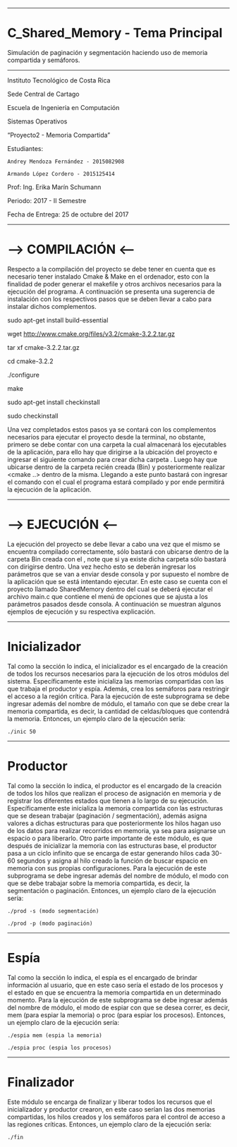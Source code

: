 **************************************
# C_Shared_Memory - Tema Principal
Simulación de paginación y segmentación haciendo uso de memoria compartida y semáforos.

**************************************

Instituto Tecnológico de Costa Rica

Sede Central de Cartago

Escuela de Ingeniería en Computación

Sistemas Operativos

“Proyecto2 - Memoria Compartida”

Estudiantes:

	Andrey Mendoza Fernández - 2015082908

	Armando López Cordero - 2015125414

               	
Prof: Ing. Erika Marín Schumann

Periodo: 2017 - II Semestre

Fecha de Entrega: 25 de octubre del 2017


**************************************

# --> COMPILACIÓN <--

Respecto a la compilación del proyecto se debe tener en cuenta que es necesario tener instalado Cmake & Make en el ordenador, esto con la finalidad de poder generar el makefile y otros archivos necesarios para la ejecución del programa. A continuación se presenta una sugerencia de instalación con los respectivos pasos que se deben llevar a cabo para instalar dichos complementos.

sudo apt-get install build-essential

wget http://www.cmake.org/files/v3.2/cmake-3.2.2.tar.gz

tar xf cmake-3.2.2.tar.gz 

cd cmake-3.2.2

./configure 

make

sudo apt-get install checkinstall

sudo checkinstall

Una vez completados estos pasos ya se contará con los complementos necesarios para ejecutar el proyecto desde la terminal, no obstante, primero se debe contar con una carpeta la cual almacenará los ejecutables de la aplicación, para ello hay que dirigirse a la ubicación del proyecto e ingresar el siguiente comando para crear dicha carpeta <mkdir Bin>. Luego hay que ubicarse dentro de la carpeta recién creada (Bin) y posteriormente realizar <cmake ..> dentro de la misma.
Llegando a este punto bastará con ingresar el comando <make> con el cual el programa estará compilado y por ende permitirá la ejecución de la aplicación.


**************************************
# --> EJECUCIÓN <--
La ejecución del proyecto se debe llevar a cabo una vez que el mismo se encuentra compilado correctamente, sólo bastará con ubicarse dentro de la carpeta Bin creada con el <mkdir Bin>, note que si ya existe dicha carpeta sólo bastará con dirigirse dentro. 
Una vez hecho esto se deberán ingresar los parámetros que se van a enviar desde consola y por supuesto el nombre de la aplicación que se está intentando ejecutar. En este caso se cuenta con el proyecto llamado SharedMemory dentro del cual se deberá ejecutar el archivo main.c que contiene el menú de opciones que se ajusta a los parámetros pasados desde consola.
A continuación se muestran algunos ejemplos de ejecución y su respectiva explicación.

********************
# Inicializador
Tal como la sección lo indica, el inicializador es el encargado de la creación de todos los recursos necesarios para la ejecución de los otros módulos del sistema. Específicamente este inicializa las memorias compartidas con las que trabaja el productor y espía. Además, crea los semáforos para restringir el acceso a la región crítica.
Para la ejecución de este subprograma se debe ingresar además del nombre de módulo, el tamaño con que se debe crear la memoria compartida, es decir, la cantidad de celdas/bloques que contendrá la memoria. Entonces, un ejemplo claro de la ejecución sería:

	./inic 50

********************
# Productor
Tal como la sección lo indica, el productor es el encargado de la creación de todos los hilos que realizan el proceso de asignación en memoria y de registrar los diferentes estados que tienen a lo largo de su ejecución. Específicamente este inicializa la memoria compartida con las estructuras que se desean trabajar (paginación / segmentación), además asigna valores a dichas estructuras para que posteriormente los hilos hagan uso de los datos para realizar recorridos en memoria, ya sea para asignarse un espacio o para liberarlo.
Otro parte importante de este módulo, es que después de inicializar la memoria con las estructuras base, el productor pasa a un ciclo infinito que se encarga de estar generando hilos cada 30-60 segundos y asigna al hilo creado la función de buscar espacio en memoria con sus propias configuraciones.
Para la ejecución de este subprograma se debe ingresar además del nombre de módulo, el modo con que se debe trabajar sobre la memoria compartida, es decir, la segmentación o paginación. Entonces, un ejemplo claro de la ejecución sería:

	./prod -s (modo segmentación)

	./prod -p (modo paginación)

********************
# Espía
Tal como la sección lo indica, el espía es el encargado de brindar información al usuario, que en este caso sería el estado de los procesos y el estado en que se encuentra la memoria compartida en un determinado momento.
Para la ejecución de este subprograma se debe ingresar además del nombre de módulo, el modo de espiar con que se desea correr, es decir, mem (para espiar la memoria) o proc (para espiar los procesos). Entonces, un ejemplo claro de la ejecución sería:

	./espia mem (espia la memoria)

	./espia proc (espia los procesos)

********************
# Finalizador
Este módulo se encarga de finalizar y liberar todos los recursos que el inicializador y productor crearon, en este caso serían las dos memorias compartidas, los hilos creados y los semáforos para el control de acceso a las regiones críticas. Entonces, un ejemplo claro de la ejecución sería:

	./fin



